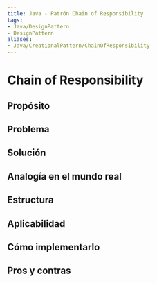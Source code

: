 ```yaml
---
title: Java - Patrón Chain of Responsibility
tags:  
- Java/DesignPattern
- DesignPattern
aliases:
- Java/CreationalPattern/ChainOfResponsibility
---
```


# Chain of Responsibility

## Propósito



## Problema



## Solución



## Analogía en el mundo real



## Estructura



## Aplicabilidad



## Cómo implementarlo



## Pros y contras




